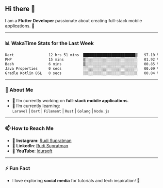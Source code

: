 ## Hi there 👋

I am a **Flutter Developer** passionate about creating full-stack mobile applications. 🚀

---

### 📊 WakaTime Stats for the Last Week
<!--START_SECTION:waka-->

```txt
Dart                12 hrs 51 mins  ████████████████████████▒   97.10 %
PHP                 15 mins         ▒░░░░░░░░░░░░░░░░░░░░░░░░   01.92 %
Bash                6 mins          ▒░░░░░░░░░░░░░░░░░░░░░░░░   00.85 %
Java Properties     0 secs          ░░░░░░░░░░░░░░░░░░░░░░░░░   00.09 %
Gradle Kotlin DSL   0 secs          ░░░░░░░░░░░░░░░░░░░░░░░░░   00.04 %
```

<!--END_SECTION:waka-->

---

### 🌱 About Me
- 🔭 I’m currently working on **full-stack mobile applications**.
- 🌱 I’m currently learning:  
  `Laravel` | `Dart` | `Filament` | `Rust` | `Golang` | `Node.js`

---

### 📫 How to Reach Me
- 💬 **Instagram**: [Rudi Supratman](https://www.instagram.com/rudisupratman97)  
- 💼 **LinkedIn**: [Rudi Supratman](https://www.linkedin.com/in/rudi-supratman-324233281)  
- 🎥 **YouTube**: [Idursoft](https://www.youtube.com/@adde5863)

---

### ⚡ Fun Fact
- I love exploring **social media** for tutorials and tech inspiration! 🎥
